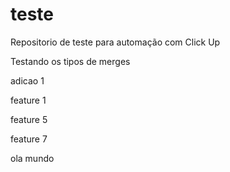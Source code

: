 # teste

Repositorio de teste para automação com Click Up

Testando os tipos de merges

adicao 1

feature 1

feature 5

feature 7

ola mundo
